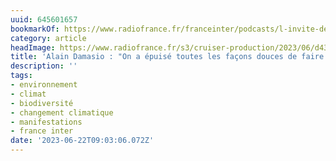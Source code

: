 ```yaml
---
uuid: 645601657
bookmarkOf: https://www.radiofrance.fr/franceinter/podcasts/l-invite-de-7h50/l-invite-de-7h50-du-lundi-19-juin-2023-7433000
category: article
headImage: https://www.radiofrance.fr/s3/cruiser-production/2023/06/d43f6a20-41c2-4a95-b5e0-53eea5116e5c/1200x680_sc_000-par7780085.jpg
title: 'Alain Damasio : "On a épuisé toutes les façons douces de faire les choses"'
description: ''
tags:
- environnement
- climat
- biodiversité
- changement climatique
- manifestations
- france inter
date: '2023-06-22T09:03:06.072Z'
---
```



